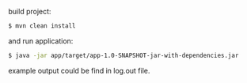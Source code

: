 build project:

```sh
$ mvn clean install
```

and run application:

```sh
$ java -jar app/target/app-1.0-SNAPSHOT-jar-with-dependencies.jar
```

example output could be find in log.out file.